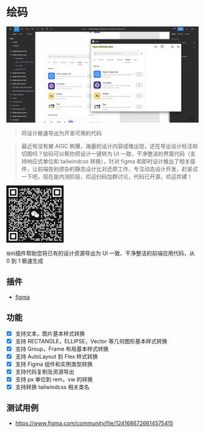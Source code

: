 # 绘码

![](cover.jpg)

> 将设计极速导出为开发可用的代码

> 最近有没有被 AIGC 刷爆，海量的设计内容成堆出现，还在导出设计标注和切图吗？绘码可以帮你把设计一键转为 UI 一致，干净整洁的界面代码（支持响应式单位和 tailwindcss 转换），针对 figma 和即时设计推出了相关插件，让前端告别烦杂的静态设计比对还原工作，专注动态设计开发，赶紧试一下吧，现在是内测阶段，欢迎扫码加群讨论，代码已开源，欢迎共建！

<img src="qr-code.png" width="150" height="150">

`绘码`插件帮助您将已有的设计资源导出为 UI 一致、干净整洁的前端应用代码，从 0 到 1 极速生成

## 插件

-  [figma](https://www.figma.com/community/plugin/1239442570532327240)

## 功能

-  [x] 支持文本，图片基本样式转换
-  [x] 支持 RECTANGLE，ELLIPSE，Vector 等几何图形基本样式转换
-  [x] 支持 Group，Frame 布局基本样式转换
-  [x] 支持 AutoLayout 到 Flex 样式转换
-  [x] 支持 Figma 组件和实例类型转换
-  [x] 支持代码复制及资源导出
-  [x] 支持 px 单位到 rem，vw 的转换
-  [x] 支持转换 tailwindcss 相关类名

## 测试用例

-  https://www.figma.com/community/file/1241686726614575415
